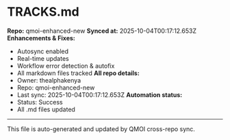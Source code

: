 # TRACKS.md

**Repo:** qmoi-enhanced-new
**Synced at:** 2025-10-04T00:17:12.653Z
**Enhancements & Fixes:**
- Autosync enabled
- Real-time updates
- Workflow error detection & autofix
- All markdown files tracked
**All repo details:**
- Owner: thealphakenya
- Repo: qmoi-enhanced-new
- Last sync: 2025-10-04T00:17:12.653Z
**Automation status:**
- Status: Success
- All .md files updated
---
This file is auto-generated and updated by QMOI cross-repo sync.
